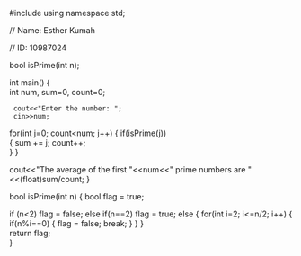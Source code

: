 
#include<iostream> 
using namespace std; 



// Name: Esther Kumah



// ID: 10987024
  
bool isPrime(int n); 
  
int main() 
{   
  int num, sum=0, count=0; 
     
     cout<<"Enter the number: "; 
     cin>>num; 
      
  for(int j=0; count<num; j++) 
  { 
    if(isPrime(j))  
    { 
      sum += j; 
      count++;   
    } 
  } 
   
  cout<<"The average of the first "<<num<<" prime numbers are "<<(float)sum/count; 
} 
  
bool isPrime(int n) 
{ 
  bool flag = true; 
   
  if (n<2)    flag = false; 
  else if(n==2)  flag = true; 
  else 
  { 
    for(int i=2; i<=n/2; i++) 
    { 
      if(n%i==0) 
      { 
        flag = false; 
        break; 
      } 
    } 
  }   
  return flag;   
}
